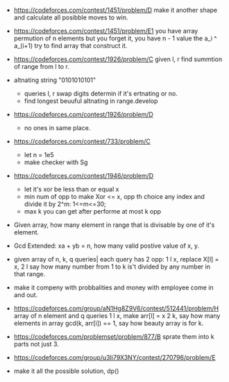 
- https://codeforces.com/contest/1451/problem/D
  make it another shape and calculate all posibble moves to win.

- https://codeforces.com/contest/1451/problem/E1
    you have array permution of n elements but you forget it, you have n - 1 value the a_i ^ a_(i+1) try to find array that construct it.

- https://codeforces.com/contest/1926/problem/C
    given l, r find summtion of range from l to r.

- altnating string "0101010101"
  - queries l, r swap digits determin if it's ertnating or no.
  - find longest beuuful altnating in range.develop

- https://codeforces.com/contest/1926/problem/D
  - no ones in same place.

- https://codeforces.com/contest/733/problem/C
  - let n = 1e5
  - make checker with Sg

- https://codeforces.com/contest/1946/problem/D
  - let it's xor be less than or equal x
  - min num of opp to make Xor <= x, opp th choice any index and divide it by 2^m: 1<=m<=30;
  - max k you can get after performe at most k opp

- Given array, how many element in range that is divisable by one of it's element.

- Gcd Extended: xa + yb = n, how many valid postive value of x, y.

- given array of n, k, q queries| each query has 2 opp: 1 l x, replace X[l] = x, 2 l  say how many number from 1 to k is't divided by any number in that range.
- make it compeny with probbalities and money with employee come in and out.

- https://codeforces.com/group/aN1Hg8Z9V6/contest/512441/problem/H
 array of n element and q queries
 1 l x, make arr[l] = x
 2 k, say how many elements in array gcd(k, arr[i]) == 1, say how beauty array is for k.

- https://codeforces.com/problemset/problem/877/B
  sprate them into k parts not just 3.

-   https://codeforces.com/group/u3Ii79X3NY/contest/270796/problem/E 
  - make it all the possible solution, dp()